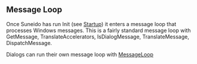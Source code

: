 ## Message Loop

Once Suneido has run Init (see [Startup](<Startup.md>)) 
it enters a message loop that processes Windows messages. 
This is a fairly standard message loop with 
GetMessage, TranslateAccelerators, IsDialogMessage, TranslateMessage, DispatchMessage.

Dialogs can run their own message loop with [MessageLoop](<../User Interfaces/Reference/MessageLoop.md>)